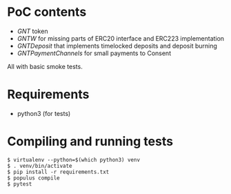 # PoC contents
* *GNT* token  
* *GNTW* for missing parts of ERC20 interface and ERC223 implementation  
* *GNTDeposit* that implements timelocked deposits and deposit burning
* *GNTPaymentChannels* for small payments to Consent

All with basic smoke tests.

# Requirements
* python3 (for tests)

# Compiling and running tests
`$ virtualenv --python=$(which python3) venv`  
`$ . venv/bin/activate`  
`$ pip install -r requirements.txt`  
`$ populus compile`  
`$ pytest`  

